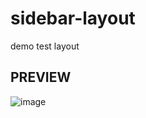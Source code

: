 # sidebar-layout
demo test layout

## PREVIEW 
![image](https://user-images.githubusercontent.com/127585158/235903968-1c46814b-6c89-4d87-856a-ce5e10750db2.png)
